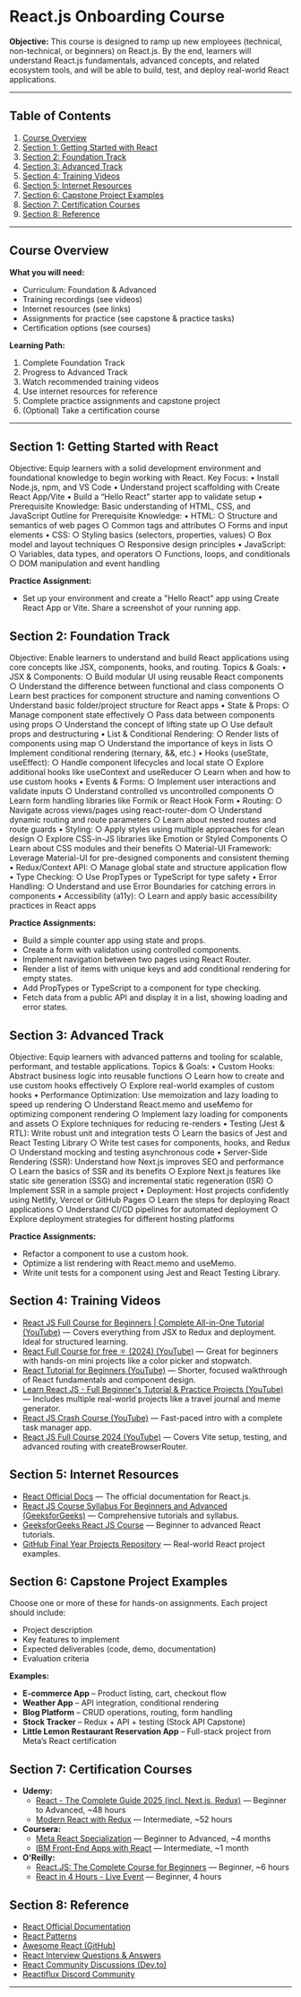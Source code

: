 # React.js Onboarding Course

**Objective:**
This course is designed to ramp up new employees (technical, non-technical, or beginners) on React.js. By the end, learners will understand React.js fundamentals, advanced concepts, and related ecosystem tools, and will be able to build, test, and deploy real-world React applications.

---

## Table of Contents
1. [Course Overview](#course-overview)
2. [Section 1: Getting Started with React](#section-1-getting-started-with-react)
3. [Section 2: Foundation Track](#section-2-foundation-track)
4. [Section 3: Advanced Track](#section-3-advanced-track)
5. [Section 4: Training Videos](#section-4-training-videos)
6. [Section 5: Internet Resources](#section-5-internet-resources)
7. [Section 6: Capstone Project Examples](#section-6-capstone-project-examples)
8. [Section 7: Certification Courses](#section-7-certification-courses)
9. [Section 8: Reference](#section-8-reference)

---

## Course Overview

**What you will need:**
- Curriculum: Foundation & Advanced
- Training recordings (see videos)
- Internet resources (see links)
- Assignments for practice (see capstone & practice tasks)
- Certification options (see courses)

**Learning Path:**
1. Complete Foundation Track
2. Progress to Advanced Track
3. Watch recommended training videos
4. Use internet resources for reference
5. Complete practice assignments and capstone project
6. (Optional) Take a certification course

---

## Section 1: Getting Started with React

Objective: Equip learners with a solid development environment and foundational knowledge to begin working with React.
Key Focus:
    • Install Node.js, npm, and VS Code
    • Understand project scaffolding with Create React App/Vite
    • Build a “Hello React” starter app to validate setup
    • Prerequisite Knowledge: Basic understanding of HTML, CSS, and JavaScript
Outline for Prerequisite Knowledge:
    • HTML:
        ○ Structure and semantics of web pages
        ○ Common tags and attributes
        ○ Forms and input elements
    • CSS:
        ○ Styling basics (selectors, properties, values)
        ○ Box model and layout techniques
        ○ Responsive design principles
    • JavaScript:
        ○ Variables, data types, and operators
        ○ Functions, loops, and conditionals
        ○ DOM manipulation and event handling

**Practice Assignment:**
- Set up your environment and create a "Hello React" app using Create React App or Vite. Share a screenshot of your running app.


## Section 2: Foundation Track


Objective: Enable learners to understand and build React applications using core concepts like JSX, components, hooks, and routing.
Topics & Goals:
    • JSX & Components:
        ○ Build modular UI using reusable React components
        ○ Understand the difference between functional and class components
        ○ Learn best practices for component structure and naming conventions
        ○ Understand basic folder/project structure for React apps
    • State & Props:
        ○ Manage component state effectively
        ○ Pass data between components using props
        ○ Understand the concept of lifting state up
        ○ Use default props and destructuring
    • List & Conditional Rendering:
        ○ Render lists of components using map
        ○ Understand the importance of keys in lists
        ○ Implement conditional rendering (ternary, &&, etc.)
    • Hooks (useState, useEffect):
        ○ Handle component lifecycles and local state
        ○ Explore additional hooks like useContext and useReducer
        ○ Learn when and how to use custom hooks
    • Events & Forms:
        ○ Implement user interactions and validate inputs
        ○ Understand controlled vs uncontrolled components
        ○ Learn form handling libraries like Formik or React Hook Form
    • Routing:
        ○ Navigate across views/pages using react-router-dom
        ○ Understand dynamic routing and route parameters
        ○ Learn about nested routes and route guards
    • Styling:
        ○ Apply styles using multiple approaches for clean design
        ○ Explore CSS-in-JS libraries like Emotion or Styled Components
        ○ Learn about CSS modules and their benefits
        ○ Material-UI Framework: Leverage Material-UI for pre-designed components and consistent theming
    • Redux/Context API:
        ○ Manage global state and structure application flow
    • Type Checking:
        ○ Use PropTypes or TypeScript for type safety
    • Error Handling:
        ○ Understand and use Error Boundaries for catching errors in components
    • Accessibility (a11y):
        ○ Learn and apply basic accessibility practices in React apps

**Practice Assignments:**
- Build a simple counter app using state and props.
- Create a form with validation using controlled components.
- Implement navigation between two pages using React Router.
- Render a list of items with unique keys and add conditional rendering for empty states.
- Add PropTypes or TypeScript to a component for type checking.
- Fetch data from a public API and display it in a list, showing loading and error states.


## Section 3: Advanced Track

Objective: Equip learners with advanced patterns and tooling for scalable, performant, and testable applications.
Topics & Goals:
    • Custom Hooks: Abstract business logic into reusable functions
        ○ Learn how to create and use custom hooks effectively
        ○ Explore real-world examples of custom hooks
    • Performance Optimization: Use memoization and lazy loading to speed up rendering
        ○ Understand React.memo and useMemo for optimizing component rendering
        ○ Implement lazy loading for components and assets
        ○ Explore techniques for reducing re-renders
    • Testing (Jest & RTL): Write robust unit and integration tests
        ○ Learn the basics of Jest and React Testing Library
        ○ Write test cases for components, hooks, and Redux
        ○ Understand mocking and testing asynchronous code
    • Server-Side Rendering (SSR): Understand how Next.js improves SEO and performance
        ○ Learn the basics of SSR and its benefits
        ○ Explore Next.js features like static site generation (SSG) and incremental static regeneration (ISR)
        ○ Implement SSR in a sample project
    • Deployment: Host projects confidently using Netlify, Vercel or GitHub Pages
        ○ Learn the steps for deploying React applications
        ○ Understand CI/CD pipelines for automated deployment
        ○ Explore deployment strategies for different hosting platforms

**Practice Assignments:**
- Refactor a component to use a custom hook.
- Optimize a list rendering with React.memo and useMemo.
- Write unit tests for a component using Jest and React Testing Library.


## Section 4: Training Videos

- [React JS Full Course for Beginners | Complete All-in-One Tutorial (YouTube)](https://www.youtube.com/watch?v=RVFAyFWO4go) — Covers everything from JSX to Redux and deployment. Ideal for structured learning.
- [React Full Course for free ⚛️ (2024) (YouTube)](https://www.youtube.com/watch?v=bMknfKXIFA8) — Great for beginners with hands-on mini projects like a color picker and stopwatch.
- [React Tutorial for Beginners (YouTube)](https://www.youtube.com/watch?v=dGcsHMXbSOA) — Shorter, focused walkthrough of React fundamentals and component design.
- [Learn React JS - Full Beginner's Tutorial & Practice Projects (YouTube)](https://www.youtube.com/watch?v=9D1x7-2FmTA) — Includes multiple real-world projects like a travel journal and meme generator.
- [React JS Crash Course (YouTube)](https://www.youtube.com/watch?v=w7ejDZ8SWv8) — Fast-paced intro with a complete task manager app.
- [React JS Full Course 2024 (YouTube)](https://www.youtube.com/watch?v=Ql4NRFAZ1FI) — Covers Vite setup, testing, and advanced routing with createBrowserRouter.


## Section 5: Internet Resources

- [React Official Docs](https://react.dev/) — The official documentation for React.js.
- [React JS Course Syllabus For Beginners and Advanced (GeeksforGeeks)](https://www.geeksforgeeks.org/reactjs-tutorials/) — Comprehensive tutorials and syllabus.
- [GeeksforGeeks React JS Course](https://www.geeksforgeeks.org/reactjs-tutorials/) — Beginner to advanced React tutorials.
- [GitHub Final Year Projects Repository](https://github.com/topics/reactjs-projects) — Real-world React project examples.


## Section 6: Capstone Project Examples

Choose one or more of these for hands-on assignments. Each project should include:
- Project description
- Key features to implement
- Expected deliverables (code, demo, documentation)
- Evaluation criteria

**Examples:**
- **E-commerce App** – Product listing, cart, checkout flow
- **Weather App** – API integration, conditional rendering
- **Blog Platform** – CRUD operations, routing, form handling
- **Stock Tracker** – Redux + API + testing (Stock API Capstone)
- **Little Lemon Restaurant Reservation App** – Full-stack project from Meta’s React certification


## Section 7: Certification Courses

- **Udemy:**
    - [React - The Complete Guide 2025 (incl. Next.js, Redux)](https://www.udemy.com/course/react-the-complete-guide-incl-redux/) — Beginner to Advanced, ~48 hours
    - [Modern React with Redux](https://www.udemy.com/course/react-redux/) — Intermediate, ~52 hours
- **Coursera:**
    - [Meta React Specialization](https://www.coursera.org/specializations/meta-react) — Beginner to Advanced, ~4 months
    - [IBM Front-End Apps with React](https://www.coursera.org/learn/front-end-react) — Intermediate, ~1 month
- **O'Reilly:**
    - [React.JS: The Complete Course for Beginners](https://learning.oreilly.com/videos/react-js-the/9781803237374/) — Beginner, ~6 hours
    - [React in 4 Hours - Live Event](https://learning.oreilly.com/live-events/react-in-4-hours/0636920080212/) — Beginner, 4 hours


## Section 8: Reference

- [React Official Documentation](https://react.dev/)
- [React Patterns](https://reactpatterns.com/)
- [Awesome React (GitHub)](https://github.com/enaqx/awesome-react)
- [React Interview Questions & Answers](https://github.com/sudheerj/reactjs-interview-questions)
- [React Community Discussions (Dev.to)](https://dev.to/t/react)
- [Reactiflux Discord Community](https://www.reactiflux.com/)

---

